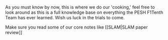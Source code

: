 As you must know by now, this is where we do our 'cooking,' feel free to look around as this is a full knowledge base on everything the PESH F1Tenth Team has ever learned. Wish us luck in the trials to come.


Make sure you read some of our core notes like [[SLAM|SLAM paper review]]